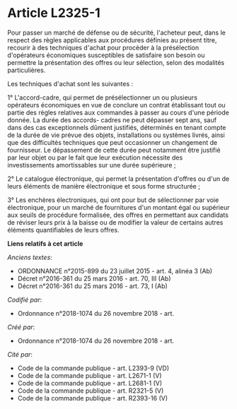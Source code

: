 # Article L2325-1

Pour passer un marché de défense ou de sécurité, l'acheteur peut, dans le respect des règles applicables aux procédures
définies au présent titre, recourir à des techniques d'achat pour procéder à la présélection d'opérateurs économiques
susceptibles de satisfaire son besoin ou permettre la présentation des offres ou leur sélection, selon des modalités
particulières.

Les techniques d'achat sont les suivantes :

1° L'accord-cadre, qui permet de présélectionner un ou plusieurs opérateurs économiques en vue de conclure un contrat
établissant tout ou partie des règles relatives aux commandes à passer au cours d'une période donnée. La durée des accords-
cadres ne peut dépasser sept ans, sauf dans des cas exceptionnels dûment justifiés, déterminés en tenant compte de la durée
de vie prévue des objets, installations ou systèmes livrés, ainsi que des difficultés techniques que peut occasionner un
changement de fournisseur. Le dépassement de cette durée peut notamment être justifié par leur objet ou par le fait que leur
exécution nécessite des investissements amortissables sur une durée supérieure ;

2° Le catalogue électronique, qui permet la présentation d'offres ou d'un de leurs éléments de manière électronique et sous
forme structurée ;

3° Les enchères électroniques, qui ont pour but de sélectionner par voie électronique, pour un marché de fournitures d'un
montant égal ou supérieur aux seuils de procédure formalisée, des offres en permettant aux candidats de réviser leurs prix à
la baisse ou de modifier la valeur de certains autres éléments quantifiables de leurs offres.

**Liens relatifs à cet article**

_Anciens textes_:

  - ORDONNANCE n°2015-899 du 23 juillet 2015 - art. 4, alinéa 3 (Ab)
  - Décret n°2016-361 du 25 mars 2016 - art. 70, III (Ab)
  - Décret n°2016-361 du 25 mars 2016 - art. 73, I (Ab)

_Codifié par_:

  - Ordonnance n°2018-1074 du 26 novembre 2018 - art.

_Créé par_:

  - Ordonnance n°2018-1074 du 26 novembre 2018 - art.

_Cité par_:

  - Code de la commande publique - art. L2393-9 (VD)
  - Code de la commande publique - art. L2671-1 (V)
  - Code de la commande publique - art. L2681-1 (V)
  - Code de la commande publique - art. R2321-5 (V)
  - Code de la commande publique - art. R2393-16 (V)
